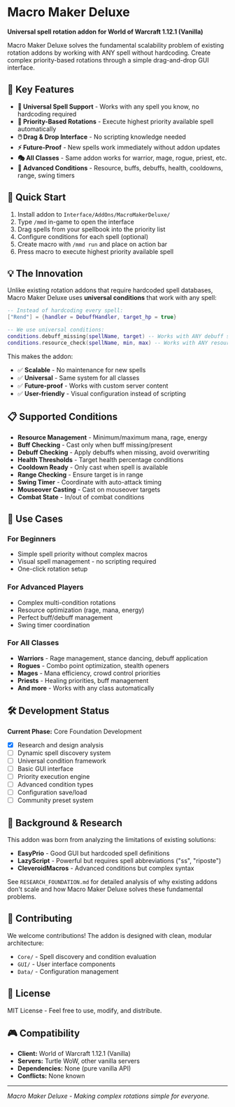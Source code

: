# Macro Maker Deluxe

**Universal spell rotation addon for World of Warcraft 1.12.1 (Vanilla)**

Macro Maker Deluxe solves the fundamental scalability problem of existing rotation addons by working with ANY spell without hardcoding. Create complex priority-based rotations through a simple drag-and-drop GUI interface.

## 🌟 Key Features

- **🔮 Universal Spell Support** - Works with any spell you know, no hardcoding required
- **🎯 Priority-Based Rotations** - Execute highest priority available spell automatically  
- **🖱️ Drag & Drop Interface** - No scripting knowledge needed
- **⚡ Future-Proof** - New spells work immediately without addon updates
- **🎭 All Classes** - Same addon works for warrior, mage, rogue, priest, etc.
- **🔧 Advanced Conditions** - Resource, buffs, debuffs, health, cooldowns, range, swing timers

## 🚀 Quick Start

1. Install addon to `Interface/AddOns/MacroMakerDeluxe/`
2. Type `/mmd` in-game to open the interface
3. Drag spells from your spellbook into the priority list
4. Configure conditions for each spell (optional)
5. Create macro with `/mmd run` and place on action bar
6. Press macro to execute highest priority available spell

## 💡 The Innovation

Unlike existing rotation addons that require hardcoded spell databases, Macro Maker Deluxe uses **universal conditions** that work with any spell:

```lua
-- Instead of hardcoding every spell:
["Rend"] = {handler = DebuffHandler, target_hp = true}

-- We use universal conditions:
conditions.debuff_missing(spellName, target) -- Works with ANY debuff spell
conditions.resource_check(spellName, min, max) -- Works with ANY resource-using spell
```

This makes the addon:
- ✅ **Scalable** - No maintenance for new spells
- ✅ **Universal** - Same system for all classes  
- ✅ **Future-proof** - Works with custom server content
- ✅ **User-friendly** - Visual configuration instead of scripting

## 📋 Supported Conditions

- **Resource Management** - Minimum/maximum mana, rage, energy
- **Buff Checking** - Cast only when buff missing/present
- **Debuff Checking** - Apply debuffs when missing, avoid overwriting
- **Health Thresholds** - Target health percentage conditions
- **Cooldown Ready** - Only cast when spell is available
- **Range Checking** - Ensure target is in range
- **Swing Timer** - Coordinate with auto-attack timing
- **Mouseover Casting** - Cast on mouseover targets
- **Combat State** - In/out of combat conditions

## 🎯 Use Cases

### For Beginners
- Simple spell priority without complex macros
- Visual spell management - no scripting required
- One-click rotation setup

### For Advanced Players  
- Complex multi-condition rotations
- Resource optimization (rage, mana, energy)
- Perfect buff/debuff management
- Swing timer coordination

### For All Classes
- **Warriors** - Rage management, stance dancing, debuff application
- **Rogues** - Combo point optimization, stealth openers
- **Mages** - Mana efficiency, crowd control priorities  
- **Priests** - Healing priorities, buff management
- **And more** - Works with any class automatically

## 🛠️ Development Status

**Current Phase:** Core Foundation Development

- [x] Research and design analysis
- [ ] Dynamic spell discovery system
- [ ] Universal condition framework
- [ ] Basic GUI interface
- [ ] Priority execution engine
- [ ] Advanced condition types
- [ ] Configuration save/load
- [ ] Community preset system

## 📖 Background & Research

This addon was born from analyzing the limitations of existing solutions:

- **EasyPrio** - Good GUI but hardcoded spell definitions
- **LazyScript** - Powerful but requires spell abbreviations ("ss", "riposte")  
- **CleveroidMacros** - Advanced conditions but complex syntax

See `RESEARCH_FOUNDATION.md` for detailed analysis of why existing addons don't scale and how Macro Maker Deluxe solves these fundamental problems.

## 🤝 Contributing

We welcome contributions! The addon is designed with clean, modular architecture:

- `Core/` - Spell discovery and condition evaluation
- `GUI/` - User interface components  
- `Data/` - Configuration management

## 📄 License

MIT License - Feel free to use, modify, and distribute.

## 🎮 Compatibility  

- **Client:** World of Warcraft 1.12.1 (Vanilla)
- **Servers:** Turtle WoW, other vanilla servers
- **Dependencies:** None (pure vanilla API)
- **Conflicts:** None known

---

*Macro Maker Deluxe - Making complex rotations simple for everyone.*